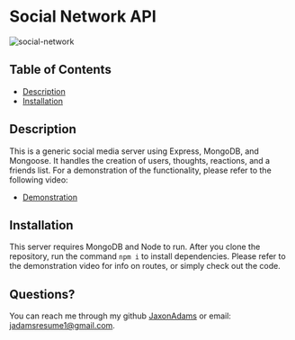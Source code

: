 

# Social Network API
![social-network](https://user-images.githubusercontent.com/96997462/168207975-4fe20f5c-3e9b-4935-ab61-3022f7e94895.JPG)
## Table of Contents
 - [Description](#description)
 - [Installation](#installation)





## Description
This is a generic social media server using Express, MongoDB, and Mongoose. It handles the creation of users, thoughts, reactions, and a friends list. For a demonstration of the functionality, please refer to the following video:

 - [Demonstration](placeholder)
    

## Installation
This server requires MongoDB and Node to run. After you clone the repository, run the command `npm i` to install dependencies. Please refer to the demonstration video for info on routes, or simply check out the code.
    




## Questions?
You can reach me through my github [JaxonAdams](https://github.com/JaxonAdams) or email: jadamsresume1@gmail.com.
